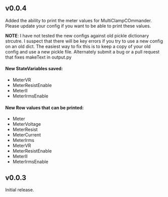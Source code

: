 v0.0.4
------
Added the ability to print the meter values for MultiClampCOmmander.
Please update your config if you want to be able to print these values.

__NOTE__: I have not tested the new configs against old pickle dictionary strcutre.
I suspect that there will be key errors if you try to use a new config on an old dict.
The easiest way to fix this is to keep a copy of your old config and use a new pickle file.
Alternately submit a bug or a pull request that fixes makeText in output.py

#### New StateVariables saved:
 * MeterVR
 * MeterResistEnable
 * MeterII
 * MeterIrmsEnable

#### New Row values that can be printed:
 * Meter
 * MeterVoltage
 * MeterResist
 * MeterCurrent
 * MeterIrms
 * MeterVR
 * MeterResistEnable
 * MeterII
 * MeterIrmsEnable


v0.0.3
------
Initial release.
